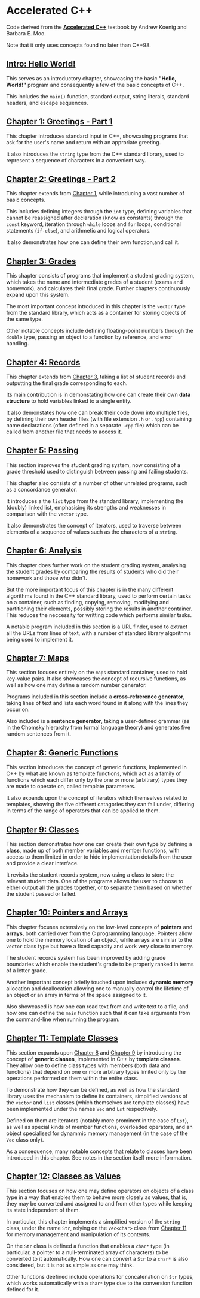 # Accelerated C++

Code derived from the [**Accelerated C++**](https://www.informit.com/store/accelerated-c-plus-plus-practical-programming-by-example-9780201703535) textbook by Andrew Koenig and Barbara E. Moo. 

Note that it only uses concepts found no later than C++98.

## [Intro: Hello World!](00_HelloWorld)
This serves as an introductory chapter, showcasing the basic **"Hello, World!"** program and consequently a few of the basic concepts of C++.

This includes the `main()` function, standard output, string literals, standard headers, and escape sequences.

## [Chapter 1: Greetings - Part 1](01_Greetings1)
This chapter introduces standard input in C++, showcasing programs that ask for the user's name and return with an approriate greeting.

It also introduces the `string` type from the C++ standard library, used to represent a sequence of characters in a convenient way. 

## [Chapter 2: Greetings - Part 2](02_Greetings2)
This chapter extends from [Chapter 1](01_Greetings1), while introducing a vast number of basic concepts.

This includes defining integers through the `int` type, defining variables that cannot be reassigned after declaration (know as constants) through the `const` keyword, iteration through `while` loops and `for` loops, conditional statements (`if-else`), and arithmetic and logical operators.

It also demonstrates how one can define their own function,and call it.

## [Chapter 3: Grades](03_Grades)
This chapter consists of programs that implement a student grading system, which takes the name and intermediate grades of a student (exams and homework), and calculates their final grade. Further chapters continuously expand upon this system.

The most important concept introduced in this chapter is the `vector` type from the standard library, which acts as a container for storing objects of the same type.

Other notable concepts include defining floating-point numbers through the `double` type, passing an object to a function by reference, and error handling.

## [Chapter 4: Records](04_Records)
This chapter extends from [Chapter 3](03_Grades), taking a list of student records and outputting the final grade corresponding to each.

Its main contribution is in demonstating how one can create their own **data structure** to hold variables linked to a single entity.

It also demonstates how one can break their code down into multiple files, by defining their own header files (with file extension `.h` or `.hpp`) containing name declarations (often defined in a separate `.cpp` file) which can be called from another file that needs to access it.

## [Chapter 5: Passing](05_Passing)
This section improves the student grading system, now consisting of a grade threshold used to distinguish between passing and failing students. 

This chapter also consists of a number of other unrelated programs, such as a concordance generator.

It introduces a the `list` type from the standard library, implementing the (doubly) linked list, emphasising its strengths and weaknesses in comparison with the `vector` type.

It also demonstrates the concept of iterators, used to traverse between elements of a sequence of values such as the characters of a `string`.

## [Chapter 6: Analysis](06_Analysis)
This chapter does further work on the student grading system, analysing the student grades by comparing the results of students who did their homework and those who didn't.

But the more important focus of this chapter is in the many different algorithms found in the C++ standard library, used to perform certain tasks on a container, such as finding, copying, removing, modifying and partitioning their elements, possibly storing the results in another container. This reduces the neccessity for writting code which performs similar tasks.

A notable program included in this section is a URL finder, used to extract all the URLs from lines of text, with a number of standard library algorithms being used to implement it.

## [Chapter 7: Maps](07_Maps)
This section focuses entirely on the `maps` standard container, used to hold key-value pairs. It also showcases the concept of recursive functions, as well as how one may define a random number generator.

Programs included in this section include a **cross-refrerence generator**, taking lines of text and lists each word found in it along with the lines they occur on.

Also included is a **sentence generator**, taking a user-defined grammar (as in the Chomsky hierarchy from formal language theory) and generates five random sentences from it.

## [Chapter 8: Generic Functions](08_GenericFunctions)
This section introduces the concept of generic functions, implemented in C++ by what are known as template functions, which act as a family of functions which each differ only by the one or more (arbitrary) types they are made to operate on, called template parameters.

It also expands upon the concept of iterators which themselves related to templates, showing the five different catagories they can fall under, differing in terms of the range of operators that can be applied to them.

## [Chapter 9: Classes](09_Classes)
This section demonstrates how one can create their own type by defining a **class**, made up of both member variables and member functions, with access to them limited in order to hide implementation details from the user and provide a clear interface.

It revisits the student records system, now using a class to store the relevant student data. One of the programs allows the user to choose to either output all the grades together, or to separate them based on whether the student passed or failed.

## [Chapter 10: Pointers and Arrays](10_Pointers&Arrays)
This chapter focuses extensively on the low-level concepts of **pointers** and **arrays**, both carried over from the C programming language. Pointers allow one to hold the memory location of an object, while arrays are similar to the `vector` class type but have a fixed capacity and work very close to memory.

The student records system has been improved by adding grade boundaries which enable the student's grade to be properly ranked in terms of a letter grade.

Another important concept briefly touched upon includes **dynamic memory** allocation and deallocation allowing one to manually control the lifetime of an object or an array in terms of the space assigned to it. 

Also showcased is how one can read text from and write text to a file, and how one can define the `main` function such that it can take arguments from the command-line when running the program.

## [Chapter 11: Template Classes](11_TemplateClasses)
This section expands upon [Chapter 8](08_GenericFunctions) and [Chapter 9](09_Classes) by introducing the concept of **generic classes**, implemented in C++ by **template classes**. They allow one to define class types with members (both data and functions) that depend on one or more arbitrary types limited only by the operations performed on them within the entire class.

To demonstrate how they can be defined, as well as how the standard library uses the mechanism to define its containers, simplified versions of the `vector` and `list` classes (which themselves are template classes) have been implemented under the names `Vec` and `Lst` respectively.

Defined on them are iterators (notably more prominent in the case of `Lst`), as well as special kinds of member functions, overloaded operators, and an object specialised for dynammic memory management (in the case of the `Vec` class only).

As a consequence, many notable concepts that relate to classes have been introduced in this chapter. See notes in the section itself more inforrmation.

## [Chapter 12: Classes as Values](12_ClassesAsValues)
This section focuses on how one may define operators on objects of a class type in a way that enables them to behave more closely as values, that is, they may be converted and assigned to and from other types while keeping its state independent of them. 

In particular, this chapter implements a simplified version of the `string` class, under the name `Str`, relying on the `Vec<char>` class from [Chapter 11](11_TemplateClasses) for memory management and manipulation of its contents. 

On the `Str` class is defined a function that enables a `char*` type (in particular, a pointer to a null-terminated array of characters) to be converted to it automatically. How one can convert a `Str` to a `char*` is also considered, but it is not as simple as one may think.

Other functions deefined include operations for concatenation on `Str` types, which works automatically with a `char*` type due to the conversion function defined for it.
